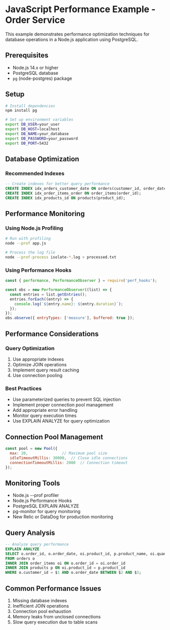# JavaScript Performance Example - Order Service

This example demonstrates performance optimization techniques for database operations in a Node.js application using PostgreSQL.

## Prerequisites
- Node.js 14.x or higher
- PostgreSQL database
- `pg` (node-postgres) package

## Setup

```bash
# Install dependencies
npm install pg

# Set up environment variables
export DB_USER=your_user
export DB_HOST=localhost
export DB_NAME=your_database
export DB_PASSWORD=your_password
export DB_PORT=5432
```

## Database Optimization

### Recommended Indexes
```sql
-- Create indexes for better query performance
CREATE INDEX idx_orders_customer_date ON orders(customer_id, order_date);
CREATE INDEX idx_order_items_order ON order_items(order_id);
CREATE INDEX idx_products_id ON products(product_id);
```

## Performance Monitoring

### Using Node.js Profiling
```bash
# Run with profiling
node --prof app.js

# Process the log file
node --prof-process isolate-*.log > processed.txt
```

### Using Performance Hooks
```javascript
const { performance, PerformanceObserver } = require('perf_hooks');

const obs = new PerformanceObserver((list) => {
  const entries = list.getEntries();
  entries.forEach((entry) => {
    console.log(`${entry.name}: ${entry.duration}`);
  });
});
obs.observe({ entryTypes: ['measure'], buffered: true });
```

## Performance Considerations

### Query Optimization
1. Use appropriate indexes
2. Optimize JOIN operations
3. Implement query result caching
4. Use connection pooling

### Best Practices
- Use parameterized queries to prevent SQL injection
- Implement proper connection pool management
- Add appropriate error handling
- Monitor query execution times
- Use EXPLAIN ANALYZE for query optimization

## Connection Pool Management
```javascript
const pool = new Pool({
  max: 20,               // Maximum pool size
  idleTimeoutMillis: 30000,  // Close idle connections
  connectionTimeoutMillis: 2000  // Connection timeout
});
```

## Monitoring Tools
- Node.js --prof profiler
- Node.js Performance Hooks
- PostgreSQL EXPLAIN ANALYZE
- pg-monitor for query monitoring
- New Relic or DataDog for production monitoring

## Query Analysis
```sql
-- Analyze query performance
EXPLAIN ANALYZE
SELECT o.order_id, o.order_date, oi.product_id, p.product_name, oi.quantity, oi.unit_price
FROM orders o
INNER JOIN order_items oi ON o.order_id = oi.order_id
INNER JOIN products p ON oi.product_id = p.product_id
WHERE o.customer_id = $1 AND o.order_date BETWEEN $2 AND $3;
```

## Common Performance Issues
1. Missing database indexes
2. Inefficient JOIN operations
3. Connection pool exhaustion
4. Memory leaks from unclosed connections
5. Slow query execution due to table scans

